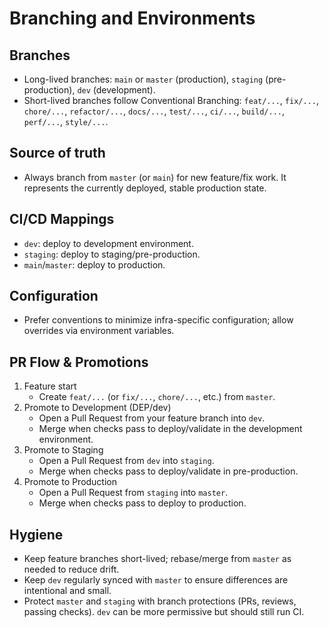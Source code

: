 # Branching and Environments

## Branches
- Long-lived branches: `main` or `master` (production), `staging` (pre-production), `dev` (development).
- Short-lived branches follow Conventional Branching: `feat/...`, `fix/...`, `chore/...`, `refactor/...`, `docs/...`, `test/...`, `ci/...`, `build/...`, `perf/...`, `style/...`.

## Source of truth
- Always branch from `master` (or `main`) for new feature/fix work. It represents the currently deployed, stable production state.

## CI/CD Mappings
- `dev`: deploy to development environment.
- `staging`: deploy to staging/pre-production.
- `main`/`master`: deploy to production.

## Configuration
- Prefer conventions to minimize infra-specific configuration; allow overrides via environment variables.

## PR Flow & Promotions
1. Feature start
   - Create `feat/...` (or `fix/...`, `chore/...`, etc.) from `master`.
2. Promote to Development (DEP/dev)
   - Open a Pull Request from your feature branch into `dev`.
   - Merge when checks pass to deploy/validate in the development environment.
3. Promote to Staging
   - Open a Pull Request from `dev` into `staging`.
   - Merge when checks pass to deploy/validate in pre-production.
4. Promote to Production
   - Open a Pull Request from `staging` into `master`.
   - Merge when checks pass to deploy to production.

## Hygiene
- Keep feature branches short-lived; rebase/merge from `master` as needed to reduce drift.
- Keep `dev` regularly synced with `master` to ensure differences are intentional and small.
- Protect `master` and `staging` with branch protections (PRs, reviews, passing checks). `dev` can be more permissive but should still run CI.

